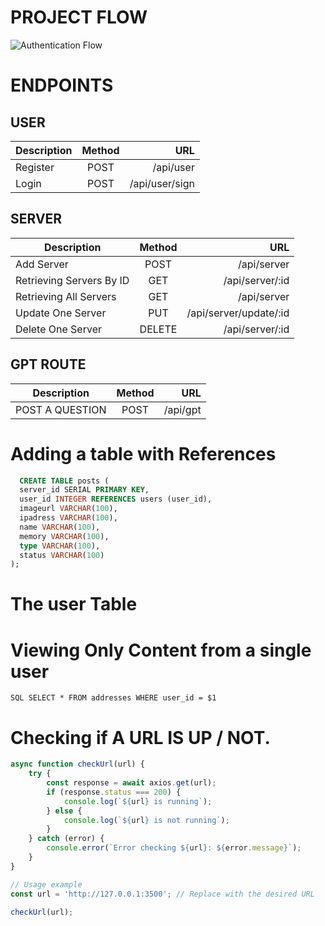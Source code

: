 # PROJECT FLOW

![Authentication Flow](https://res.cloudinary.com/dxnpgxqlg/image/upload/v1685692980/project_flow_tanvzu.svg)
# ENDPOINTS


## USER

| Description | Method |            URL |
| ----------- | :----: | -------------: |
| Register    |  POST  |      /api/user |
| Login       |  POST  | /api/user/sign |

## SERVER

| Description              | Method |                    URL |
| ------------------------ | :----: | ---------------------: |
| Add Server               |  POST  |            /api/server |
| Retrieving Servers By ID |  GET   |        /api/server/:id |
| Retrieving All Servers   |  GET   |            /api/server |
| Update One Server        |  PUT   | /api/server/update/:id |
| Delete One Server        | DELETE |        /api/server/:id |
## GPT ROUTE
| Description     | Method |      URL |
| --------------- | :----: | -------: |
| POST A QUESTION |  POST  | /api/gpt |


# Adding a table with References 

```SQL 
  CREATE TABLE posts (
  server_id SERIAL PRIMARY KEY,
  user_id INTEGER REFERENCES users (user_id),
  imageurl VARCHAR(100),
  ipadress VARCHAR(100),
  name VARCHAR(100),
  memory VARCHAR(100),
  type VARCHAR(100),
  status VARCHAR(100)
); 
```

# The user Table


# Viewing Only Content from a single user

```SQL SELECT * FROM addresses WHERE user_id = $1 ```

# Checking if A URL IS UP / NOT.

```javascript
async function checkUrl(url) {
    try {
        const response = await axios.get(url);
        if (response.status === 200) {
            console.log(`${url} is running`);
        } else {
            console.log(`${url} is not running`);
        }
    } catch (error) {
        console.error(`Error checking ${url}: ${error.message}`);
    }
}

// Usage example
const url = 'http://127.0.0.1:3500'; // Replace with the desired URL

checkUrl(url);
 ```
